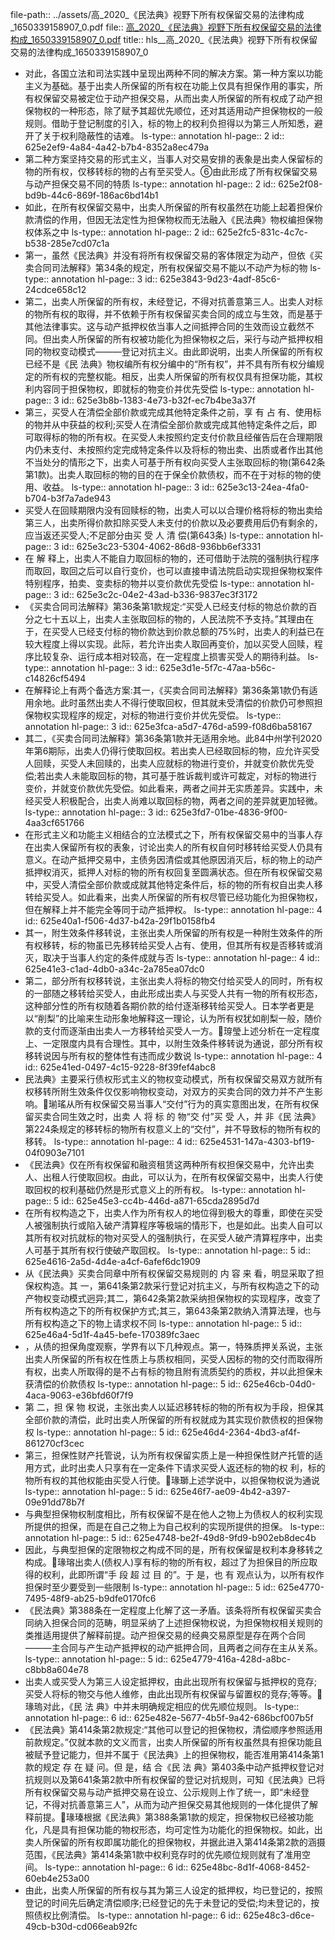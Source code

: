 file-path:: ../assets/高_2020_《民法典》视野下所有权保留交易的法律构成_1650339158907_0.pdf
file:: [高_2020_《民法典》视野下所有权保留交易的法律构成_1650339158907_0.pdf](../assets/高_2020_《民法典》视野下所有权保留交易的法律构成_1650339158907_0.pdf)
title:: hls__高_2020_《民法典》视野下所有权保留交易的法律构成_1650339158907_0

- 对此，各国立法和司法实践中呈现出两种不同的解决方案。第一种方案以功能主义为基础。基于出卖人所保留的所有权在功能上仅具有担保作用的事实，所有权保留交易被定位于动产担保交易，从而出卖人所保留的所有权成了动产担保物权的一种形态，除了赋予其超优先顺位，还对其适用动产担保物权的一般规则。借助于登记制度的引入，标的物上的权利负担得以为第三人所知悉，避开了关于权利隐蔽性的诘难。
  ls-type:: annotation
  hl-page:: 2
  id:: 625e2ef9-4a84-4a42-b7b4-8352a8ec479a
- 第二种方案坚持交易的形式主义，当事人对交易安排的表象是出卖人保留标的物的所有权，仅移转标的物的占有至买受人。⑥由此形成了所有权保留交易与动产担保交易不同的特质
  ls-type:: annotation
  hl-page:: 2
  id:: 625e2f08-bd9b-44c6-869f-186ac6bd14b1
- 如此，在所有权保留交易中，出卖人所保留的所有权虽然在功能上起着担保价款清偿的作用，但因无法定性为担保物权而无法融入《民法典》物权编担保物权体系之中
  ls-type:: annotation
  hl-page:: 2
  id:: 625e2fc5-831c-4c7c-b538-285e7cd07c1a
- 第一，虽然《民法典》并没有将所有权保留交易的客体限定为动产，但依《买卖合同司法解释》第34条的规定，所有权保留交易不能以不动产为标的物
  ls-type:: annotation
  hl-page:: 3
  id:: 625e3843-9d23-4adf-85c6-24cdce658c12
- 第二，出卖人所保留的所有权，未经登记，不得对抗善意第三人。出卖人对标的物所有权的取得，并不依赖于所有权保留买卖合同的成立与生效，而是基于其他法律事实。这与动产抵押权依当事人之间抵押合同的生效而设立截然不同。但出卖人所保留的所有权被功能化为担保物权之后，采行与动产抵押权相同的物权变动模式———登记对抗主义。由此即说明，出卖人所保留的所有权已经不是《民 法典》物权编所有权分编中的“所有权”，并不具有所有权分编规定的所有权的完整权能。相反，出卖人所保留的所有权仅具有担保功能，其权利内容同于担保物权，即就标的物变价并优先受偿
  ls-type:: annotation
  hl-page:: 3
  id:: 625e3b8b-1383-4e73-b32f-ec7b4be3a37f
- 第三，买受人在清偿全部价款或完成其他特定条件之前，享 有 占 有、使用标的物并从中获益的权利;买受人在清偿全部价款或完成其他特定条件之后，即可取得标的物的所有权。在买受人未按照约定支付价款且经催告后在合理期限内仍未支付、未按照约定完成特定条件以及将标的物出卖、出质或者作出其他不当处分的情形之下，出卖人可基于所有权向买受人主张取回标的物(第642条第1款)。出卖人取回标的物的目的在于保全价款债权，而不在于对标的物的使用、收益。
  ls-type:: annotation
  hl-page:: 3
  id:: 625e3c13-24ea-4fa0-b704-b3f7a7ade943
- 买受人在回赎期限内没有回赎标的物，出卖人可以以合理价格将标的物出卖给第三人，出卖所得价款扣除买受人未支付的价款以及必要费用后仍有剩余的，应当返还买受人;不足部分由买 受 人 清 偿(第643条)
  ls-type:: annotation
  hl-page:: 3
  id:: 625e3c23-5304-4062-86d8-936bb6ef3331
- 在 解 释上，出卖人不能自力取回标的物的，还可借助于法院的强制执行程序而取回，取回之后可以自行变价，也可以直接申请法院启动实现担保物权案件特别程序，拍卖、变卖标的物并以变价款优先受偿
  ls-type:: annotation
  hl-page:: 3
  id:: 625e3c2c-04e2-43ad-b336-9837ec3f3172
- 《买卖合同司法解释》第36条第1款规定:“买受人已经支付标的物总价款的百分之七十五以上，出卖人主张取回标的物的，人民法院不予支持。”其理由在于，在买受人已经支付标的物价款达到价款总额的75%时，出卖人的利益已在较大程度上得以实现。此际，若允许出卖人取回再变价，加以买受人回赎，程序比较复杂、运行成本相对较高，在一定程度上损害买受人的期待利益。
  ls-type:: annotation
  hl-page:: 3
  id:: 625e3d1e-5f7c-47aa-b56c-c14826cf5494
- 在解释论上有两个备选方案:其一，《买卖合同司法解释》第36条第1款仍有适用余地。此时虽然出卖人不得行使取回权，但其就未受清偿的价款仍可参照担保物权实现程序的规定，对标的物进行变价并优先受偿。
  ls-type:: annotation
  hl-page:: 3
  id:: 625e3fca-a5d7-476d-a599-f08d6ba58167
- 其二，《买卖合同司法解释》第36条第1款并无适用余地。此84中州学刊2020年第6期际，出卖人仍得行使取回权。若出卖人已经取回标的物，应允许买受人回赎，买受人未回赎的，出卖人应就标的物进行变价，并就变价款优先受偿;若出卖人未能取回标的物，其可基于胜诉裁判或许可裁定，对标的物进行变价，并就变价款优先受偿。如此看来，两者之间并无实质差异。实践中，未经买受人积极配合，出卖人尚难以取回标的物，两者之间的差异就更加轻微。
  ls-type:: annotation
  hl-page:: 3
  id:: 625e3fd7-01be-4836-9f00-4aa3cf651766
- 在形式主义和功能主义相结合的立法模式之下，所有权保留交易中的当事人存在出卖人保留所有权的表象，讨论出卖人的所有权自何时移转给买受人仍具有意义。在动产抵押交易中，主债务因清偿或其他原因消灭后，标的物上的动产抵押权消灭，抵押人对标的物的所有权回复至圆满状态。但在所有权保留交易中，买受人清偿全部价款或成就其他特定条件后，标的物的所有权自出卖人移转给买受人。如此看来，出卖人所保留的所有权尽管已经功能化为担保物权，但在解释上并不能完全等同于动产抵押权。
  ls-type:: annotation
  hl-page:: 4
  id:: 625e40a1-f506-4d37-b42a-29f1b0158fb4
- 其一，附生效条件移转说，主张出卖人所保留的所有权是一种附生效条件的所有权移转，标的物虽已先移转给买受人占有、使用，但其所有权是否移转或消灭，取决于当事人约定的条件成就与否
  ls-type:: annotation
  hl-page:: 4
  id:: 625e41e3-c1ad-4db0-a34c-2a785ea07dc0
- 第二，部分所有权移转说，主张出卖人将标的物交付给买受人的同时，所有权的一部随之移转给买受人，由此形成出卖人与买受人共有一物的所有权形态，这种部分性的所有权随着各期价款的给付逐渐移转给买受人。日本学者更是以“削梨”的比喻来生动形象地解释这一理论，认为所有权犹如削梨一般，随价款的支付而逐渐由出卖人一方移转给买受人一方。瑏瑩上述分析在一定程度上、一定限度内具有合理性。其中，以附生效条件移转说为通说，部分所有权移转说因与所有权的整体性有违而成少数说
  ls-type:: annotation
  hl-page:: 4
  id:: 625e41ed-0497-4c15-9228-8f39fef4abc8
- 民法典》主要采行债权形式主义的物权变动模式，所有权保留交易双方就所有权移转所附生效条件仅仅影响物权变动，对双方的买卖合同的效力并不产生影响。瑐瑤从所有权保留交易当事人“交付”行为的真实意图出发，在所有权保留买卖合同生效之时，出卖 人 将 标 的 物“交 付”买 受 人，并 非《民 法典》第224条规定的移转标的物所有权意义上的“交付”，并不导致标的物所有权的移转。
  ls-type:: annotation
  hl-page:: 4
  id:: 625e4531-147a-4303-bf19-04f0903e7101
- 《民法典》仅在所有权保留和融资租赁这两种所有权担保交易中，允许出卖人、出租人行使取回权。由此，可以认为，在所有权保留交易中，出卖人行使取回权的权利基础仍然是形式意义上的所有权。
  ls-type:: annotation
  hl-page:: 5
  id:: 625e45e3-cc4b-446d-a871-65cda2895d7d
- 在所有权构造之下，出卖人作为所有权人的地位得到极大的尊重，即使在买受人被强制执行或陷入破产清算程序等极端的情形下，也是如此。出卖人自可以其所有权对抗就标的物对买受人的强制执行，在买受人破产清算程序中，出卖人可基于其所有权行使破产取回权。
  ls-type:: annotation
  hl-page:: 5
  id:: 625e4616-2a5d-4d4e-a4cf-6afef6dc1909
- 从《民法典》买卖合同章中所有权保留交易规则的 内 容 来 看，明显采取了担保权构造。其 一，第641条第2款采行登记对抗主义，与所有权构造之下的动产物权变动模式迥异;其二，第642条第2款采纳担保物权的实现程序，改变了所有权构造之下的所有权保护方式;其三，第643条第2款纳入清算法理，也与所有权构造之下的物上请求权不同
  ls-type:: annotation
  hl-page:: 5
  id:: 625e46a4-5d1f-4a45-befe-170389fc3aec
- ，从债的担保角度观察，学界有以下几种观点。第一，特殊质押关系说，主张出卖人所保留的所有权在性质上与质权相同，买受人因标的物的交付而取得所有权，出卖人所取得的是不占有标的物且附有流质契约的质权，并以此担保未获清偿的价款债权
  ls-type:: annotation
  hl-page:: 5
  id:: 625e46cb-04d0-4aca-9063-e36bfd60f7f9
- 第 二，担 保 物 权说，主张出卖人以延迟移转标的物的所有权为手段，担保其全部价款的清偿，此时出卖人所保留的所有权就成为其实现价款债权的担保物权
  ls-type:: annotation
  hl-page:: 5
  id:: 625e46d4-2364-4bd3-af4f-861270cf3cec
- 第三，担保性财产托管说，认为所有权保留实质上是一种担保性财产托管的适用方式，此时出卖人只享有在一定条件下请求买受人返还标的物的权 利，标的物所有权的其他权能由买受人行使。瑑瑡上述学说中，以担保物权说为通说
  ls-type:: annotation
  hl-page:: 5
  id:: 625e46f7-ae09-4b42-a397-09e91dd78b7f
- 与典型担保物权制度相比，所有权保留不是在他人之物上为债权人的权利实现所提供的担保，而是在自己之物上为自己权利的实现所提供的担保。
  ls-type:: annotation
  hl-page:: 5
  id:: 625e4748-be2f-49d8-9fd9-b902eb8dec4b
- 因此，与典型担保的定限物权之构成不同的是，所有权保留是权利本身移转之构成。瑑瑢出卖人(债权人)享有标的物的所有权，超过了为担保目的所应取得的权利，此即所谓“手 段 超 过 目 的”。于 是，也 有 观点认为，以所有权作担保时至少要受到一些限制
  ls-type:: annotation
  hl-page:: 5
  id:: 625e4770-7495-48f9-ab25-b9dfe0170fc6
- 《民法典》第388条在一定程度上化解了这一矛盾。该条将所有权保留买卖合同纳入担保合同的范畴，明显采纳了上述担保物权说，为担保物权相关规则的类推适用提供了解释前提。动产担保交易的经典交易原型是存在两个合同———主合同与产生动产抵押权的动产抵押合同，且两者之间存在主从关系。
  ls-type:: annotation
  hl-page:: 5
  id:: 625e4779-416a-428d-a8bc-c8bb8a604e78
- 出卖人或买受人为第三人设定抵押权，由此出现所有权保留与抵押权的竞存;买受人将标的物交与他人维修，由此出现所有权保留与留置权的竞存;等等。瑑瑦对此，《民 法 典》中并未明确规定相应的优先顺位规则。
  ls-type:: annotation
  hl-page:: 6
  id:: 625e482e-5677-4b5f-9a42-686bcf007b5f
- 《民法典》第414条第2款规定:“其他可以登记的担保物权，清偿顺序参照适用前款规定。”仅就本款的文义而言，出卖人所保留的所有权虽然具有担保功能且被赋予登记能力，但并不属于《民法典》上的担保物权，能否准用第414条第1款的规定 存 在 疑 问。但 是，结 合《民 法 典》第403条中动产抵押权登记对抗规则以及第641条第2款中所有权保留的登记对抗规则，可知《民法典》已将所有权保留交易与动产抵押交易在设立、公示规则上作了统一，即“未经登记，不得对抗善意第三人”，从而为动产担保交易其他规则的一体化提供了解释前提。瑑瑧根据《民法典》第388条第1款的规定，担保物权已经被功能化，凡是具有担保功能的物权形态，均可定性为功能化的担保物权。如此，出卖人所保留的所有权即属功能化的担保物权，并据此进入第414条第2款的涵摄范围，《民法典》第414条第1款中权利竞存时的优先顺位规则就有了准用空间。
  ls-type:: annotation
  hl-page:: 6
  id:: 625e48bc-8d1f-4068-8452-60eb4e253a00
- 由此，出卖人所保留的所有权与其为第三人设定的抵押权，均已登记的，按照登记的时间先后确定清偿顺序;已经登记的先于未登记的受偿;均未登记的，按照债权比例清偿。
  ls-type:: annotation
  hl-page:: 6
  id:: 625e48c3-d6ce-49cb-b30d-cd066eab92fc